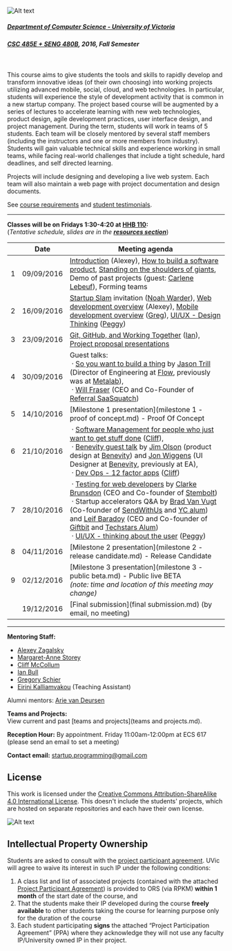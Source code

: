 ![Alt text](images/logo.png)

##### [Department of Computer Science - University of Victoria](http://www.csc.uvic.ca/)
##### [CSC 485E + SENG 480B](https://heat.csc.uvic.ca/coview/outline/2016/Fall/CSC/485E), 2016, Fall Semester
<br>

This course aims to give students the tools and skills to rapidly develop and transform innovative ideas (of their own choosing) into working projects utilizing advanced mobile, social, cloud, and web technologies. In particular, students will experience the style of development activity that is common in a new startup company. The project based course will be augmented by a series of lectures to accelerate learning with new web technologies, product design, agile development practices, user interface design, and project management. During the term, students will work in teams of 5 students. Each team will be closely mentored by several staff members (including the instructors and one or more members from industry). Students will gain valuable technical skills and experience working in small teams, while facing real-world challenges that include a tight schedule, hard deadlines, and self directed learning.

Projects will include designing and developing a live web system. Each team will also maintain a web page with project documentation and design documents.

See [course requirements](requirements.md) and [student testimonials](testimonials.md).

---

**Classes will be on Fridays 1:30-4:20 at [HHB 110](http://www.uvic.ca/home/about/campus-info/maps/maps/hhb.php):**  
(*Tentative schedule, slides are in the [**resources section**](resources)*)


| | Date | Meeting agenda |
| ---:| ---------- | -------------- |
| 1 | 09/09/2016 | [Introduction](https://speakerdeck.com/alexeyza/welcome-to-startup-programming-course-fall-2016) (Alexey), [How to build a software product](https://speakerdeck.com/alexeyza/how-to-build-a-software-product), [Standing on the shoulders of giants](http://prezi.com/mkn6azkr8kqt/standing-on-the-shoulders-of-giants-v4/), Demo of past projects (guest: [Carlene Lebeuf](http://clebeuf.github.io/)), Forming teams |
| 2 | 16/09/2016 | [Startup Slam](http://www.startupslam.io/) invitation ([Noah Warder](https://angel.co/noah-warder)), [Web development overview](https://speakerdeck.com/alexeyza/web-development-overview-2016) (Alexey), [Mobile development overview](https://docs.google.com/presentation/d/1kROO3-EDVNjYDe02Xf7GPpNwFz1XN5ZwfNmVbje-Zys) ([Greg](http://schier.co/)), [UI/UX - Design Thinking](resources/design_thinking2016.pdf?raw=true) ([Peggy](https://margaretannestorey.wordpress.com/)) |
| 3 | 23/09/2016 | [Git, GitHub, and Working Together](http://github.eclipsesource.com/introduction_to_git/) ([Ian](http://ianbull.com/)), [Project proposal presentations](/blob/master/presenting%20your%20ideas.md) |
| 4 | 30/09/2016 | Guest talks:<br>&nbsp;·&nbsp;[So you want to build a thing](http://so-you-want-to-build-a-thing.surge.sh) by [Jason Trill](http://jjt.io/) (Director of Engineering at [Flow](https://www.getflow.com/), previously was at [Metalab](http://metalab.co/)),<br>&nbsp;·&nbsp;[Will Fraser](https://twitter.com/getfraser) (CEO and Co-Founder of [Referral SaaSquatch](https://www.referralsaasquatch.com)) |
| 5 | 14/10/2016 | [Milestone 1 presentation](milestone 1 - proof of concept.md) - Proof Of Concept |
| 6 | 21/10/2016 | &nbsp;·&nbsp;[Software Management for people who just want to get stuff done](http://www.slideshare.net/cliffmcc/software-managementfor-people-who-just-want-to-get-stuff-done) ([Cliff](https://ca.linkedin.com/in/cliffmccollum)),<br>&nbsp;·&nbsp;[Benevity guest talk](resources/benevity_guest_talk.pdf?raw=true) by [Jim Olson](http://islandsofno.ca/about.html) (product design at [Benevity](http://www.benevity.com/)) and [Jon Wiggens](https://twitter.com/jonwiggens) (UI Designer at [Benevity](http://www.benevity.com/), previously at EA),<br>&nbsp;·&nbsp;[Dev Ops - 12 factor apps](resources/devops_12_factor_apps.pdf?raw=true) ([Cliff](https://ca.linkedin.com/in/cliffmccollum)) |
| 7 | 28/10/2016 | &nbsp;·&nbsp;[Testing for web developers](resources/testing-clarke.pdf?raw=true) by [Clarke Brunsdon](https://twitter.com/cbrunsdon) (CEO and Co-founder of [Stembolt](https://stembolt.com))<br>&nbsp;·&nbsp;Startup accelerators Q&A by [Brad Van Vugt](https://twitter.com/bvanvugt) (Co-founder of [SendWithUs](https://www.sendwithus.com/) and [YC alum](https://www.ycombinator.com/)) and [Leif Baradoy](http://www.leifb.com/) (CEO and Co-founder of [Giftbit](https://www.giftbit.com/) and [Techstars Alum](http://www.techstars.com/))<br>&nbsp;·&nbsp;[UI/UX - thinking about the user](resources/ui_ux_thinking_about_the_user.pdf?raw=true) ([Peggy](https://margaretannestorey.wordpress.com/)) |
| 8 | 04/11/2016 | [Milestone 2 presentation](milestone 2 - release candidate.md) - Release Candidate |
| 9 | 02/12/2016 | [Milestone 3 presentation](milestone 3 - public beta.md) - Public live BETA<br>*(note: time and location of this meeting may change)* |
| | 19/12/2016 | [Final submission](final submission.md) (by email, no meeting)

---

**Mentoring Staff:**

- [Alexey Zagalsky](http://alexeyza.com/)
- [Margaret-Anne Storey](https://margaretannestorey.wordpress.com/)
- [Cliff McCollum](https://ca.linkedin.com/in/cliffmccollum)
- [Ian Bull](http://ianbull.com/)
- [Gregory Schier](http://schier.co/)
- [Eirini Kalliamvakou](http://thesegalgroup.org/people/eirini-kalliamvakou/) (Teaching Assistant)

Alumni mentors: [Arie van Deursen](http://www.st.ewi.tudelft.nl/~arie/)

**Teams and Projects:**  
View current and past [teams and projects](teams and projects.md).

**Reception Hour:** By appointment. Friday 11:00am-12:00pm at ECS 617 (please send an email to set a meeting) 

**Contact email:** [startup.programming@gmail.com](mailto:startup.programming@gmail.com)


## License
This work is licensed under the [Creative Commons Attribution-ShareAlike 4.0 International License](http://creativecommons.org/licenses/by-sa/4.0/). This doesn't include the students' projects, which are hosted on separate repositories and each have their own license.

![Alt text](https://i.creativecommons.org/l/by-sa/4.0/88x31.png "Creative Commons Attribution-ShareAlike 4.0 International License")

## Intellectual Property Ownership
Students are asked to consult with the [project participant agreement](resources/Project_Participant_Agreement.pdf). UVic will agree to waive its
interest in such IP under the following conditions:

1. A class list and list of associated projects (contained with the attached [Project Participant Agreement](resources/Project_Participant_Agreement.pdf)) is provided to ORS (via RPKM) **within 1 month** of the start date of the course, and
2. That the students make their IP developed during the course **freely available** to other students taking the course for learning purpose only for the duration of the course
3. Each student participating **signs** the attached “Project Participation Agreement” (PPA) where they acknowledge they will not use any faculty IP/University owned IP in their project.
